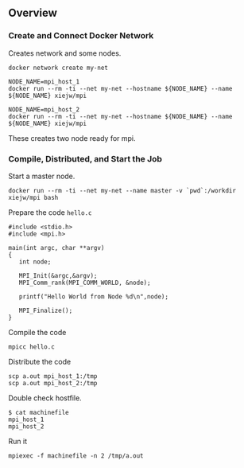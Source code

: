 ## Overview

### Create and Connect Docker Network

Creates network and some nodes.

```
docker network create my-net

NODE_NAME=mpi_host_1
docker run --rm -ti --net my-net --hostname ${NODE_NAME} --name ${NODE_NAME} xiejw/mpi

NODE_NAME=mpi_host_2
docker run --rm -ti --net my-net --hostname ${NODE_NAME} --name ${NODE_NAME} xiejw/mpi
```

These creates two node ready for mpi.

### Compile, Distributed, and Start the Job

Start a master node.
```
docker run --rm -ti --net my-net --name master -v `pwd`:/workdir xiejw/mpi bash
```

Prepare the code `hello.c`
```
#include <stdio.h>
#include <mpi.h>

main(int argc, char **argv)
{
   int node;

   MPI_Init(&argc,&argv);
   MPI_Comm_rank(MPI_COMM_WORLD, &node);

   printf("Hello World from Node %d\n",node);

   MPI_Finalize();
}
```

Compile the code
```
mpicc hello.c
```

Distribute the code

```
scp a.out mpi_host_1:/tmp
scp a.out mpi_host_2:/tmp
```

Double check hostfile.
```
$ cat machinefile
mpi_host_1
mpi_host_2
```

Run it
```
mpiexec -f machinefile -n 2 /tmp/a.out
```
